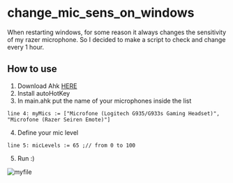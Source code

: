 # change_mic_sens_on_windows
When restarting windows, for some reason it always changes the sensitivity of my razer microphone. So I decided to make a script to check and change every 1 hour.


## How to use

1. Download Ahk [HERE](https://www.autohotkey.com/)
2. Install autoHotKey
3. In main.ahk put the name of your microphones inside the list
```
line 4: myMics := ["Microfone (Logitech G935/G933s Gaming Headset)", "Microfone (Razer Seiren Emote)"]
```

4. Define your mic level 
```
line 5: micLevels := 65 ;// from 0 to 100
```
5. Run :)

![myfile](https://cdn.discordapp.com/attachments/990575680255324181/1022730690095239218/exemple.gif)
